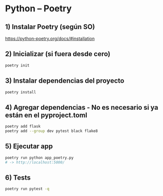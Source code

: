 # Python – Poetry

## 1) Instalar Poetry (según SO)

https://python-poetry.org/docs/#installation

## 2) Inicializar (si fuera desde cero)

```bash
poetry init
```

## 3) Instalar dependencias del proyecto

```bash
poetry install
```

## 4) Agregar dependencias - No es necesario si ya están en el pyproject.toml

```bash
poetry add flask
poetry add --group dev pytest black flake8
```

## 5) Ejecutar app

```bash
poetry run python app_poetry.py
# -> http://localhost:5000/
```

## 6) Tests

```bash
poetry run pytest -q
```
